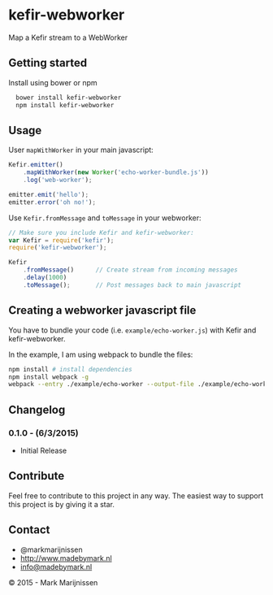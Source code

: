 kefir-webworker
===============

Map a Kefir stream to a WebWorker

## Getting started

Install using bower or npm

```bash
  bower install kefir-webworker
  npm install kefir-webworker
```

## Usage

User `mapWithWorker` in your main javascript:

```javascript
Kefir.emitter()
	.mapWithWorker(new Worker('echo-worker-bundle.js'))
	.log('web-worker');

emitter.emit('hello');
emitter.error('oh no!');
```

Use `Kefir.fromMessage` and `toMessage` in your webworker:

```javascript
// Make sure you include Kefir and kefir-webworker:
var Kefir = require('kefir');
require('kefir-webworker');

Kefir
	.fromMessage()   	// Create stream from incoming messages
	.delay(1000)
	.toMessage();		// Post messages back to main javascript
```

## Creating a webworker javascript file

You have to bundle your code (i.e. `example/echo-worker.js`) with Kefir and kefir-webworker.

In the example, I am using webpack to bundle the files:

```bash
npm install # install dependencies
npm install webpack -g
webpack --entry ./example/echo-worker --output-file ./example/echo-worker-bundle.js
```

## Changelog

### 0.1.0 - (6/3/2015)

* Initial Release

## Contribute

Feel free to contribute to this project in any way. The easiest way to support this project is by giving it a star.

## Contact
-   @markmarijnissen
-   http://www.madebymark.nl
-   info@madebymark.nl

© 2015 - Mark Marijnissen
